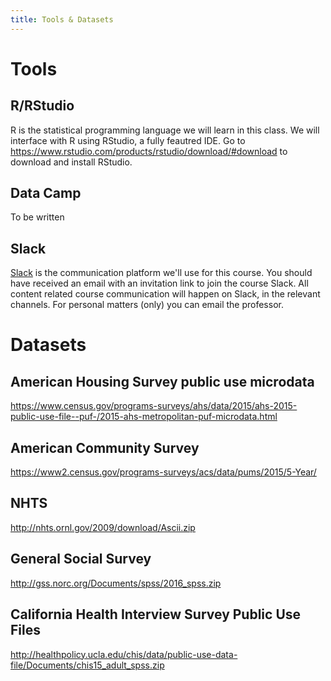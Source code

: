 ```yaml
---
title: Tools & Datasets
---
```


# Tools
## R/RStudio
R is the statistical programming language we will learn in this class. We will interface with R using RStudio, a fully feautred IDE. Go to https://www.rstudio.com/products/rstudio/download/#download to download and install RStudio.

## Data Camp

To be written

## Slack

[Slack](https://usp654-f17.slack.com/) is the communication platform we'll use for this course. You should have received an email with an invitation link to join the course Slack. All content related course communication will happen on Slack, in the relevant channels. For personal matters (only) you can email the professor.

# Datasets

## American Housing Survey public use microdata
https://www.census.gov/programs-surveys/ahs/data/2015/ahs-2015-public-use-file--puf-/2015-ahs-metropolitan-puf-microdata.html

## American Community Survey
https://www2.census.gov/programs-surveys/acs/data/pums/2015/5-Year/

## NHTS
http://nhts.ornl.gov/2009/download/Ascii.zip

## General Social Survey
http://gss.norc.org/Documents/spss/2016_spss.zip

## California Health Interview Survey Public Use Files
http://healthpolicy.ucla.edu/chis/data/public-use-data-file/Documents/chis15_adult_spss.zip
